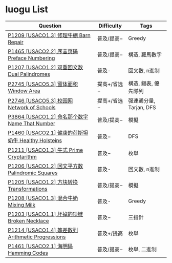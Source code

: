 # luogu List

| Question | Difficulty | Tags |
|---|---|---|
| [P1209 [USACO1.3] 修理牛棚 Barn Repair](./luogu/P1209%20[USACO1.3]%20修理牛棚%20Barn%20Repair.md) | 普及/提高− | Greedy |
| [P1465 [USACO2.2] 序言页码 Preface Numbering](./luogu/P1465%20[USACO2.2]%20序言页码%20Preface%20Numbering.md) | 普及/提高− | 構造, 羅馬數字 |
| [P1207 [USACO1.2] 双重回文数 Dual Palindromes](./luogu/P1207%20[USACO1.2]%20双重回文数%20Dual%20Palindromes.md) | 普及- | 回文數, n進制 |
| [P2745 [USACO5.3] 窗体面积Window Area](./luogu/P2745%20[USACO5.3]%20窗体面积Window%20Area.md) | 提高+/省选− | 構造, 鏈表, 優先隊列 |
| [P2746 [USACO5.3] 校园网Network of Schools](./luogu/P2746%20[USACO5.3]%20校园网Network%20of%20Schools.md) | 提高+/省选− | 强連通分量, Tarjan, DFS |
| [P3864 [USACO1.2] 命名那个数字 Name That Number](./luogu/P3864%20[USACO1.2]%20命名那个数字%20Name%20That%20Number.md) | 普及/提高− | 模擬 |
| [P1460 [USACO2.1] 健康的荷斯坦奶牛 Healthy Holsteins](./luogu/P1460%20[USACO2.1]%20健康的荷斯坦奶牛%20Healthy%20Holsteins.md) | 普及− | DFS |
| [P1211 [USACO1.3] 牛式 Prime Cryptarithm](./luogu/P1211%20[USACO1.3]%20牛式%20Prime%20Cryptarithm.md) | 普及− | 枚舉 |
| [P1206 [USACO1.2] 回文平方数 Palindromic Squares](./luogu/P1206%20[USACO1.2]%20回文平方数%20Palindromic%20Squares.md) | 普及- | 回文數, n進制 |
| [P1205 [USACO1.2] 方块转换 Transformations](./luogu/P1205%20[USACO1.2]%20方块转换%20Transformations.md) | 普及/提高− | 模擬 |
| [P1208 [USACO1.3] 混合牛奶 Mixing Milk](./luogu/P1208%20[USACO1.3]%20混合牛奶%20Mixing%20Milk.md) | 普及- | Greedy |
| [P1203 [USACO1.1] 坏掉的项链 Broken Necklace](./luogu/P1203%20[USACO1.1]%20坏掉的项链%20Broken%20Necklace.md) | 普及− | 三指針 |
| [P1214 [USACO1.4] 等差数列 Arithmetic Progressions](./luogu/P1214%20[USACO1.4]%20等差数列%20Arithmetic%20Progressions.md) | 普及+/提高 | 枚舉 |
| [P1461 [USACO2.1] 海明码 Hamming Codes](./luogu/P1461%20[USACO2.1]%20海明码%20Hamming%20Codes.md) | 普及/提高− | 枚舉, 二進制 |
